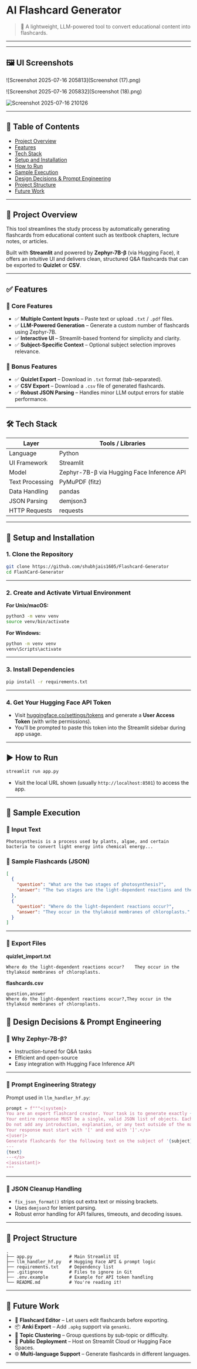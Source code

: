 
#  AI Flashcard Generator



> 📘 A lightweight, LLM-powered tool to convert educational content into flashcards.

---


---
## 🖼️ UI Screenshots

![Screenshot 2025-07-16 205813](Screenshot (17).png)

![Screenshot 2025-07-16 205832](Screenshot (18).png)

![Screenshot 2025-07-16 210126]()

---

## 📑 Table of Contents

- [Project Overview](#project-overview)
- [Features](#features)
- [Tech Stack](#tech-stack)
- [Setup and Installation](#setup-and-installation)
- [How to Run](#how-to-run)
- [Sample Execution](#sample-execution)
- [Design Decisions & Prompt Engineering](#design-decisions--prompt-engineering)
- [Project Structure](#project-structure)
- [Future Work](#future-work)

---

## 🚀 Project Overview

This tool streamlines the study process by automatically generating flashcards from educational content such as textbook chapters, lecture notes, or articles.

Built with **Streamlit** and powered by **Zephyr-7B-β** (via Hugging Face), it offers an intuitive UI and delivers clean, structured Q&A flashcards that can be exported to **Quizlet** or **CSV**.

---

## ✅ Features

### 🔹 Core Features

- ✅ **Multiple Content Inputs** – Paste text or upload `.txt` / `.pdf` files.
- ✅ **LLM-Powered Generation** – Generate a custom number of flashcards using Zephyr-7B.
- ✅ **Interactive UI** – Streamlit-based frontend for simplicity and clarity.
- ✅ **Subject-Specific Context** – Optional subject selection improves relevance.

### 🔸 Bonus Features

- ✅ **Quizlet Export** – Download in `.txt` format (tab-separated).
- ✅ **CSV Export** – Download a `.csv` file of generated flashcards.
- ✅ **Robust JSON Parsing** – Handles minor LLM output errors for stable performance.

---

## 🛠️ Tech Stack

| Layer              | Tools / Libraries |
|-------------------|-------------------|
| Language           | Python            |
| UI Framework       | Streamlit         |
| Model              | Zephyr-7B-β via Hugging Face Inference API |
| Text Processing    | PyMuPDF (fitz)    |
| Data Handling      | pandas            |
| JSON Parsing       | demjson3          |
| HTTP Requests      | requests          |

---

## 🧰 Setup and Installation

### 1. Clone the Repository

```bash
git clone https://github.com/shubhjais1605/Flashcard-Generator
cd FlashCard-Generator
```

---

### 2. Create and Activate Virtual Environment

**For Unix/macOS:**
```bash
python3 -m venv venv
source venv/bin/activate
```

**For Windows:**
```bash
python -m venv venv
venv\Scripts\activate
```

---

### 3. Install Dependencies

```bash
pip install -r requirements.txt
```

---

### 4. Get Your Hugging Face API Token

- Visit [huggingface.co/settings/tokens](https://huggingface.co/settings/tokens) and generate a **User Access Token** (with write permissions).
- You’ll be prompted to paste this token into the Streamlit sidebar during app usage.

---

## ▶️ How to Run

```bash
streamlit run app.py
```

- Visit the local URL shown (usually `http://localhost:8501`) to access the app.

---

## 🧪 Sample Execution

### 🔹 Input Text

```
Photosynthesis is a process used by plants, algae, and certain bacteria to convert light energy into chemical energy...
```

### 🔹 Sample Flashcards (JSON)

```json
[
  {
    "question": "What are the two stages of photosynthesis?",
    "answer": "The two stages are the light-dependent reactions and the light-independent reactions (Calvin cycle)."
  },
  {
    "question": "Where do the light-dependent reactions occur?",
    "answer": "They occur in the thylakoid membranes of chloroplasts."
  }
]
```

---

### 🔹 Export Files

**quizlet_import.txt**

```
Where do the light-dependent reactions occur?    They occur in the thylakoid membranes of chloroplasts.
```

**flashcards.csv**

```csv
question,answer
Where do the light-dependent reactions occur?,They occur in the thylakoid membranes of chloroplasts.
```

## 🧠 Design Decisions & Prompt Engineering

### 🔸 Why Zephyr-7B-β?

- Instruction-tuned for Q&A tasks  
- Efficient and open-source  
- Easy integration with Hugging Face Inference API  

---

### 🔸 Prompt Engineering Strategy

Prompt used in `llm_handler_hf.py`:

```python
prompt = f"""<|system|>
You are an expert flashcard creator. Your task is to generate exactly {num_cards} question-answer flashcards based on the provided text.
Your entire response MUST be a single, valid JSON list of objects. Each object must have a "question" key and an "answer" key.
Do not add any introduction, explanation, or any text outside of the main JSON list.
Your response must start with '[' and end with ']'.</s>
<|user|>
Generate flashcards for the following text on the subject of '{subject}':
---
{text}
---</s>
<|assistant|>
"""
```

---

### 🔸 JSON Cleanup Handling

- `fix_json_format()` strips out extra text or missing brackets.  
- Uses `demjson3` for lenient parsing.  
- Robust error handling for API failures, timeouts, and decoding issues.  

---

## 📁 Project Structure

```
.
├── app.py              # Main Streamlit UI
├── llm_handler_hf.py   # Hugging Face API & prompt logic
├── requirements.txt    # Dependency list
├── .gitignore          # Files to ignore in Git
├── .env.example        # Example for API token handling
└── README.md           # You're reading it!
```

---

## 🔮 Future Work

- 📝 **Flashcard Editor** – Let users edit flashcards before exporting.  
- 📦 **Anki Export** – Add `.apkg` support via `genanki`.  
- 🧠 **Topic Clustering** – Group questions by sub-topic or difficulty.  
- 🚀 **Public Deployment** – Host on Streamlit Cloud or Hugging Face Spaces.  
- 🌐 **Multi-language Support** – Generate flashcards in different languages.  

---




